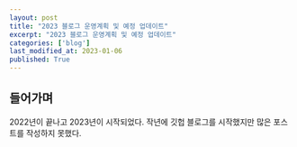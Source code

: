 ```yaml
---
layout: post
title: "2023 블로그 운영계획 및 예정 업데이트"
excerpt: "2023 블로그 운영계획 및 예정 업데이트"
categories: ['blog']
last_modified_at: 2023-01-06
published: True
---
```


## 들어가며

2022년이 끝나고 2023년이 시작되었다. 작년에 깃헙 블로그를 시작했지만 많은 포스트를 작성하지 못했다.

